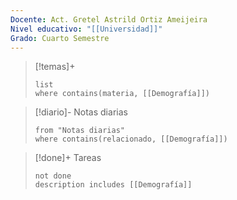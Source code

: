 ```yaml
---
Docente: Act. Gretel Astrild Ortiz Ameijeira
Nivel educativo: "[[Universidad]]"
Grado: Cuarto Semestre
---
```


>[!temas]+ 
>```dataview
>list 
>where contains(materia, [[Demografía]])
>```

>[!diario]- Notas diarias
>```list
>from "Notas diarias"
>where contains(relacionado, [[Demografía]])
>```

>[!done]+ Tareas
>```tasks
>not done 
>description includes [[Demografía]]
>```